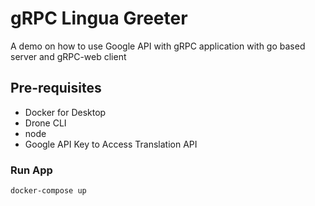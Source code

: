 # gRPC Lingua Greeter

A demo on how to use Google API with gRPC application with go based server and gRPC-web client

## Pre-requisites

- Docker for Desktop
- Drone CLI
- node
- Google API Key to Access Translation API

### Run App

```shell
docker-compose up
```
